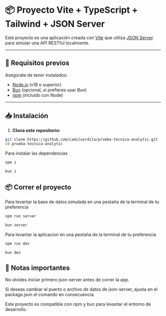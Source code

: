 # 📦 Proyecto Vite + TypeScript + Tailwind + JSON Server

Este proyecto es una aplicación creada con [Vite](https://vitejs.dev/) que utiliza [JSON Server](https://github.com/typicode/json-server) para simular una API RESTful localmente.

---

## 🚀 Requisitos previos

Asegúrate de tener instalados:

- [Node.js](https://nodejs.org/) (v18 o superior)
- [Bun](https://bun.sh/) (opcional, si prefieres usar Bun)
- [npm](https://www.npmjs.com/) (incluido con Node)

---

## 📥 Instalación

1. **Clona este repositorio:**

```bash
git clone https://github.com/camiloardila/prueba-tecnica-analytic.git
cd prueba-tecnica-analytic

```

Para instalar las dependencias

```bash
npm i

bun i
```
## 📦 Correr el proyecto

Para levantar la base de datos simulada en una pestaña de la terminal de tu preferencia

```bash
npm run server

bun server
```

Para levantar la aplicacion en una pestaña de la terminal de tu preferencia

```bash
npm run dev

bun dev
```

## 📝 Notas importantes
No olvides iniciar primero json-server antes de correr la app.

Si deseas cambiar el puerto o archivo de datos de json-server, ajusta en el package.json el comando en consecuencia.

Este proyecto es compatible con npm y bun para levantar el entorno de desarrollo.